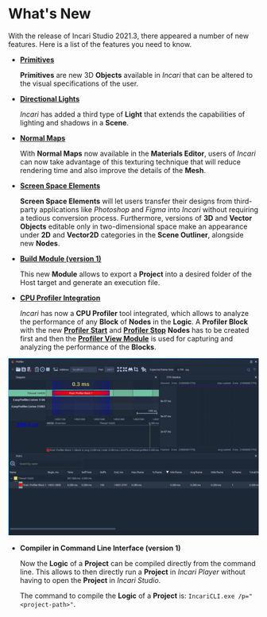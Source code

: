 # What's New

With the release of Incari Studio 2021.3, there appeared a number of new features. Here is a list of the features you need to know.

* [**Primitives**](scene-objects/primitives.md)

    **Primitives** are new 3D **Objects** available in *Incari* that can be altered to the visual specifications of the user. 

* [**Directional Lights**](scene-objects/lights.md)

    *Incari* has added a third type of **Light** that extends the capabilities of lighting and shadows in a **Scene**.

* [**Normal Maps**](../modules/material-editor.md)

    With **Normal Maps** now available in the **Materials Editor**, users of *Incari* can now take advantage of this texturing technique that will reduce rendering time and also improve the details of the **Mesh**.

* [**Screen Space Elements**](scene-objects/screen-space-elements.md)

    **Screen Space Elements** will let users transfer their designs from third-party applications like *Photoshop* and *Figma* into *Incari* without requiring a tedious conversion process. Furthermore, versions of **3D** and **Vector** **Objects** editable only in two-dimensional space make an appearance under **2D** and **Vector2D** categories in the **Scene Outliner**, alongside new **Nodes**. 

* [**Build Module (version 1)**](../modules/exporter.md)
  
    This new **Module** allows to export a **Project** into a desired folder of the Host target and generate an execution file.

* [**CPU Profiler Integration**](../modules/profiler-view.md)
  
    _Incari_ has now a **CPU Profiler** tool integrated, which allows to analyze the performance of any **Block** of **Nodes** in the **Logic**. A **Profiler Block** with the new [**Profiler Start**](../toolbox/development/profiler-start.md) and [**Profiler Stop**](../toolbox/development/profiler-stop.md) **Nodes** has to be created first and then the [**Profiler View Module**](../modules/profiler-view.md) is used for capturing and analyzing the performance of the **Blocks**.

![](../.gitbook/assets/profiler-view-connected.png)

* **Compiler in Command Line Interface (version 1)**

    Now the **Logic** of a **Project** can be compiled directly from the command line. This allows to then directly run a **Project** in _Incari Player_ without having to open the **Project** in _Incari Studio_.
    
    The command to compile the **Logic** of a **Project** is: `IncariCLI.exe /p="<project-path>"`.